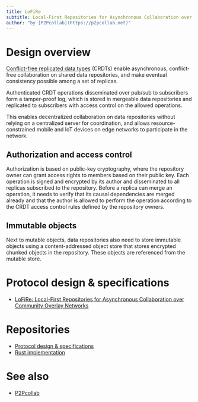 ```yaml
---
title: LoFiRe
subtitle: Local-First Repositories for Asynchronous Collaboration over Community Overlay Networks
author: "by [P2Pcollab](https://p2pcollab.net)"
---
```


# Design overview

[Conflict-free replicated data types](https://en.wikipedia.org/wiki/Conflict-free_replicated_data_type) (CRDTs)
enable asynchronous, conflict-free collaboration on shared data repositories,
and make eventual consistency possible among a set of replicas.

Authenticated CRDT operations disseminated over pub/sub to subscribers
form a tamper-proof log, which is stored in mergeable data repositories
and replicated to subscribers with access control on the allowed operations.

This enables decentralized collaboration on data repositories
without relying on a centralized server for coordination,
and allows resource-constrained mobile and IoT devices on edge networks
to participate in the network.

## Authorization and access control

Authorization is based on public-key cryptography,
where the repository owner can grant access rights to members based on their public key.
Each operation is signed and encrypted by its author
and disseminated to all replicas subscribed to the repository.
Before a replica can merge an operation,
it needs to verify that its causal dependencies are merged already
and that the author is allowed to perform the operation
according to the CRDT access control rules defined by the repository owners.

## Immutable objects

Next to mutable objects, data repositories also need to store immutable objects
using a content-addressed object store that stores encrypted chunked objects in the repository.
These objects are referenced from the mutable store.


# Protocol design & specifications

- [LoFiRe: Local-First Repositories for Asynchronous Collaboration over Community Overlay Networks](design/lofire.md)

# Repositories

- [Protocol design & specifications](https://gitlab.com/p2pcollab/lofire)
- [Rust implementation](https://gitlab.com/p2pcollab/lofire-rs)

# See also

- [P2Pcollab](https://p2pcollab.net)
